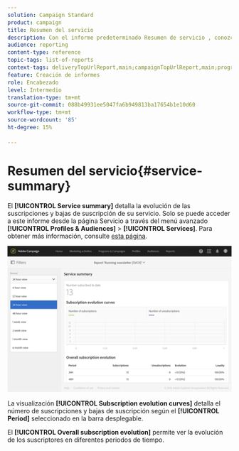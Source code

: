 ```yaml
---
solution: Campaign Standard
product: campaign
title: Resumen del servicio
description: Con el informe predeterminado Resumen de servicio , conozca la evolución de las suscripciones y las bajas de suscripción.
audience: reporting
content-type: reference
topic-tags: list-of-reports
context-tags: deliveryTopUrlReport,main;campaignTopUrlReport,main;programTopUrlReport,main
feature: Creación de informes
role: Encabezado
level: Intermedio
translation-type: tm+mt
source-git-commit: 088b49931ee5047fa6b949813ba17654b1e10d60
workflow-type: tm+mt
source-wordcount: '85'
ht-degree: 15%

---
```



# Resumen del servicio{#service-summary}

El **[!UICONTROL Service summary]** detalla la evolución de las suscripciones y bajas de suscripción de su servicio.
Solo se puede acceder a este informe desde la página Servicio a través del menú avanzado **[!UICONTROL Profiles & Audiences]** > **[!UICONTROL Services]**. Para obtener más información, consulte [esta página](../../audiences/using/monitoring-subscriptions.md#service-reports).

![](assets/service-summary.png)

La visualización **[!UICONTROL Subscription evolution curves]** detalla el número de suscripciones y bajas de suscripción según el **[!UICONTROL Period]** seleccionado en la barra desplegable.

El **[!UICONTROL Overall subscription evolution]** permite ver la evolución de los suscriptores en diferentes periodos de tiempo.
